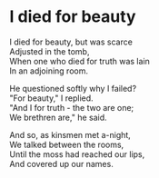 # I died for beauty

I died for beauty, but was scarce   
Adjusted in the tomb,   
When one who died for truth was lain   
In an adjoining room.   
  
He questioned softly why I failed?   
"For beauty," I replied.   
"And I for truth - the two are one;   
We brethren are," he said.   
  
And so, as kinsmen met a-night,   
We talked between the rooms,   
Until the moss had reached our lips,   
And covered up our names.  

